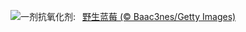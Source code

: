 ![](https://www.bing.com/th?id=OHR.NorwayBlueberries_ZH-CN7643097235_UHD.jpg&w=1000)一剂抗氧化剂:&nbsp;&ensp;[野生蓝莓 (© Baac3nes/Getty Images)](https://www.bing.com/th?id=OHR.NorwayBlueberries_ZH-CN7643097235_UHD.jpg)
<br><br/>
